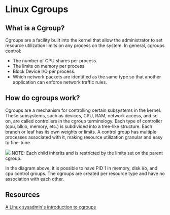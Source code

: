 # Linux Cgroups

## What is a Cgroup?

Cgroups are a facility built into the kernel that allow the administrator to set resource utilization limits on any process on the system. 
In general, cgroups control:
- The number of CPU shares per process.
- The limits on memory per process.
- Block Device I/O per process.
- Which network packets are identified as the same type so that another application can enforce network traffic rules.

## How do cgroups work?
Cgroups are a mechanism for controlling certain subsystems in the kernel. These subsystems, such as devices, CPU, RAM, network access, and so on, are called 
controllers in the cgroup terminology. Each type of controller (cpu, blkio, memory, etc.) is subdivided into a tree-like structure. Each branch or leaf has its 
own weights or limits. A control group has multiple processes associated with it, making resource utilization granular and easy to fine-tune.

![](https://www.redhat.com/sysadmin/sites/default/files/styles/embed_large/public/2020-09/CGroup_Diagram.png?itok=pbB1JLje)
NOTE: Each child inherits and is restricted by the limits set on the parent cgroup.

In the diagram above, it is possible to have PID 1 in memory, disk i/o, and cpu control groups. The cgroups are created per resource type and have no association
with each other.

## Resources
[A Linux sysadmin's introduction to cgroups](https://www.redhat.com/sysadmin/cgroups-part-one)
